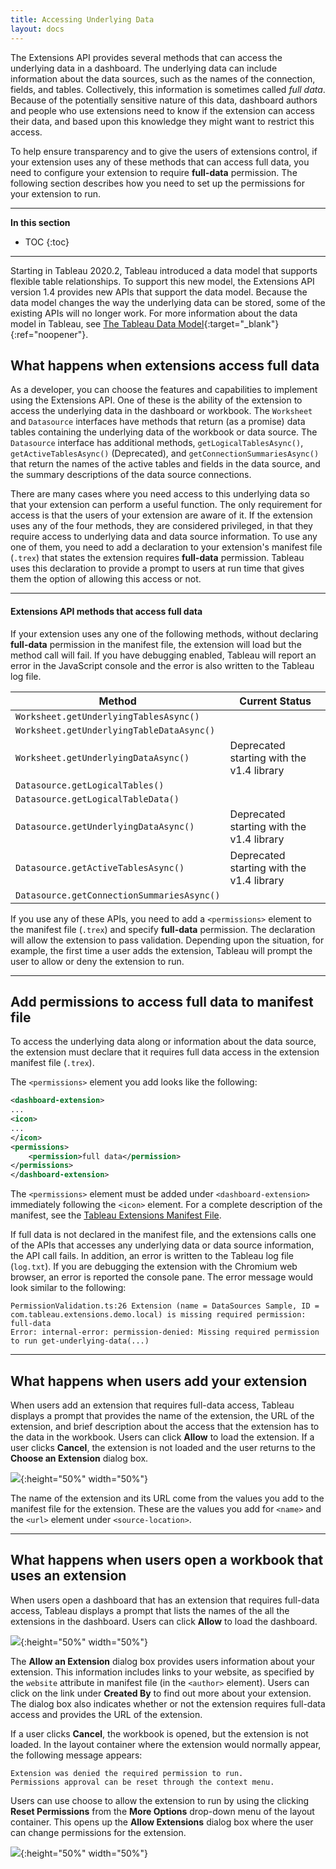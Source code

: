 ```yaml
---
title: Accessing Underlying Data 
layout: docs
--- 
```


<!--Keep this intro short -->

The Extensions API provides several methods that can access the underlying data in a dashboard. The underlying data can include information about the data sources, such as the names of the connection, fields, and tables. Collectively, this information is sometimes called *full data*. Because of the potentially sensitive nature of this data, dashboard authors and people who use extensions need to know if the extension can access their data, and based upon this knowledge they might want to restrict this access.

To help ensure transparency and to give the users of extensions control, if your extension uses any of these methods that can access full data, you need to configure your extension to require **full-data** permission. The following section describes how you need to set up the permissions for your extension to run.

---



**In this section**

* TOC
{:toc}


---

Starting in Tableau 2020.2, Tableau introduced a data model that supports flexible table relationships. To support this new model, the Extensions API version 1.4 provides new APIs that support the data model.
Because the data model changes the way the underlying data can be stored, some of the existing APIs will no longer work.
For more information about the data model in Tableau, see [The Tableau Data Model](https://help.tableau.com/current/pro/desktop/en-us/datasource_datamodel.htm){:target="_blank"}{:ref="noopener"}.



## What happens when extensions access full data

As a developer, you can choose the features and capabilities to implement using the Extensions API. One of these is the ability of the extension to access the underlying data in the dashboard or workbook. The `Worksheet` and `Datasource` interfaces have methods that return (as a promise) data tables containing the underlying data of the workbook or data source. The `Datasource` interface has additional methods, `getLogicalTablesAsync()`, `getActiveTablesAsync()` (Deprecated), and `getConnectionSummariesAsync()` that return the names of the active tables and fields in the data source, and the summary descriptions of the data source connections.

There are many cases where you need access to this underlying data so that your extension can perform a useful function. The only requirement for access is that the users of your extension are aware of it.
If the extension uses any of the four methods, they are considered privileged, in that they require access to underlying data and data source information. To use any one of them, you need to add a declaration to your extension's manifest file (`.trex`) that states the extension requires **full-data** permission. Tableau uses this declaration to provide a prompt to users at run time that gives them the option of allowing this access or not. 


--- 

#### Extensions API methods that access full data 

If your extension uses any one of the following methods, without declaring **full-data** permission in the manifest file, the extension will load but the method call will fail. If you have debugging enabled, Tableau will report an error in the JavaScript console and the error is also written to the Tableau log file.

| Method | Current Status |
|------------------------------------------|-------------------------------------|
|`Worksheet.getUnderlyingTablesAsync()`    | |
|`Worksheet.getUnderlyingTableDataAsync()` | |
|`Worksheet.getUnderlyingDataAsync()`      | Deprecated starting with the v1.4 library |
|`Datasource.getLogicalTables()`           |  |
|`Datasource.getLogicalTableData()`        |   |
|`Datasource.getUnderlyingDataAsync()`     | Deprecated starting with the v1.4 library |
|`Datasource.getActiveTablesAsync()`       | Deprecated starting with the v1.4 library |
|`Datasource.getConnectionSummariesAsync()`| |


If you use any of these APIs, you need to add a `<permissions>` element to the manifest file (`.trex`) and specify **full-data** permission. The declaration will allow the extension to pass validation. Depending upon the situation, for example, the first time a user adds the extension, Tableau will prompt the user to allow or deny the extension to run.


--- 

## Add permissions to access full data to manifest file

To access the underlying data along or information about the data source, the extension must declare that it requires full data access in the extension manifest file (`.trex`).

The `<permissions>` element you add looks like the following: 

```xml
<dashboard-extension>
...
<icon>
...
</icon>
<permissions>
    <permission>full data</permission>
</permissions>
</dashboard-extension>
```

The `<permissions>` element must be added under `<dashboard-extension>` immediately following the `<icon>` element. For a complete description of the manifest, see the [Tableau Extensions Manifest File]({{site.baseurl}}/docs/trex_manifest.html).

If full data is not declared in the manifest file, and the extensions calls one of the APIs that accesses any underlying data or data source information, the API call fails. In addition, an error is written to the Tableau log file (`log.txt`). If you are debugging the extension with the Chromium web browser, an error is reported the console pane. The error message would look similar to the following:

```
PermissionValidation.ts:26 Extension (name = DataSources Sample, ID = com.tableau.extensions.demo.local) is missing required permission: full-data
Error: internal-error: permission-denied: Missing required permission to run get-underlying-data(...)
```

--- 

## What happens when users add your extension

When users add an extension that requires full-data access, Tableau displays a prompt that provides the name of the extension, the URL of the extension, and brief description about the access that the extension has to the data in the workbook. Users can click **Allow** to load the extension. If a user clicks **Cancel**, the extension is not loaded and the user returns to the **Choose an Extension** dialog box.

   ![]({{site.baseurl}}/assets/Add_Extension_Prompt.png){:height="50%" width="50%"}


The name of the extension and its URL come from the values you add to the manifest file for the extension. These are the values you add for `<name>` and the `<url>` element under `<source-location>`.  

---

## What happens when users open a workbook that uses an extension

When users open a dashboard that has an extension that requires full-data access, Tableau displays a prompt that lists the names of the all the extensions in the dashboard. Users can click **Allow** to load the dashboard.


 ![]({{site.baseurl}}/assets/Load_Extensions_Dialog.png){:height="50%" width="50%"}

The **Allow an Extension** dialog box provides users information about your extension. This information includes links to your website, as specified by the `website` attribute in manifest file (in the `<author>` element). Users can click on the link under **Created By** to find out more about your extension.
 The dialog box also indicates whether or not the extension requires full-data access and provides the URL of the extension.


If a user clicks **Cancel**, the workbook is opened, but the extension is not loaded. In the layout container where the extension would normally appear, the following message appears:

```
Extension was denied the required permission to run.
Permissions approval can be reset through the context menu.
```

Users can use choose to allow the extension to run by using the clicking **Reset Permissions** from the **More Options** drop-down menu of the layout container. This opens up the **Allow Extensions** dialog box where the user can change permissions for the extension.

![]({{site.baseurl}}/assets/reset_perms.png){:height="50%" width="50%"}
